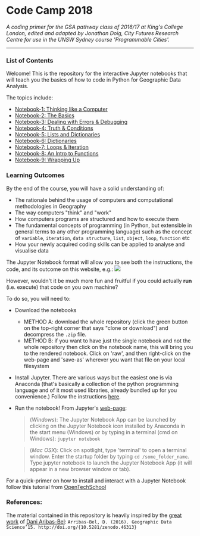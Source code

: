 # Code Camp 2018
*A coding primer for the GSA pathway class of 2016/17 at King's College London, edited and adapted by Jonathan Doig, City Futures Research Centre for use in the UNSW Sydney course 'Programmable Cities'.*

---

### List of Contents

Welcome! This is the repository for the interactive Jupyter notebooks that will teach you the basics of how to code in Python for
Geographic Data Analysis.

The topics include:
- [Notebook-1: Thinking like a Computer](notebook-1%20Thinking%20like%20a%20Computer.ipynb)
- [Notebook-2: The Basics](notebook-2%20The%20Basics.ipynb)
- [Notebook-3: Dealing with Errors & Debugging](notebook-3%20Dealing%20with%20Errors%20&%20Debugging.ipynb)
- [Notebook-4: Truth & Conditions](notebook-4%20Truth%20&%20Conditions.ipynb)
- [Notebook-5: Lists and Dictionaries](notebook-5%20Lists.ipynb)
- [Notebook-6: Dictionaries](notebook-6%20Dictionaries.ipynb)
- [Notebook-7: Loops & Iteration](notebook-7%20Loops%20and%20Iteration.ipynb)
- [Notebook-8: An Intro to Functions](notebook-8%20Introduction%20to%20Functions.ipynb)
- [Notebook-9: Wrapping Up](notebook-9%20Wrapping%20Up.ipynb)


### Learning Outcomes

By the end of the course, you will have a solid understanding of:

- The rationale behind the usage of computers and computational methodologies in Geography
- The way computers "think" and "work"
- How computers programs are structured and how to execute them
- The fundamental concepts of programming (in Python, but extensible in general terms to any other programming language) such as the concept of `variable`, `iteration`, `data structure`, `list`, `object`, `loop`, `function` etc
- How your newly acquired coding skills can be applied to analyse and visualise data

The Jupyter Notebook format will allow you to see both the instructions, the code, and its outcome on this website, e.g.:
![](./img/jupyter-example.png)

However, wouldn't it be much more fun and fruitful if you could actually **run** (i.e. execute) that code on you own machine?

To do so, you will need to:
-  Download the notebooks
	- METHOD A: download the whole repository (click the green button on the top-right corner that says "clone or download") and decompress the `.zip` file.
	- METHOD B: if you want to have just the single notebook and not the whole repository then click on the notebook name, this will bring you to the rendered notebook. Click on 'raw', and then right-click on the web-page and 'save-as' wherever you want that file on your local filesystem
-  Install Jupyter. There are various ways but the easiest one is via Anaconda (that's basically a collection of the python programming language and of it most used libraries, already bundled up for you convenience.) Follow the instructions [here](http://jupyter.readthedocs.io/en/latest/install.html#id3).
- Run the notebook! From Jupyter's [web-page](http://jupyter-notebook-beginner-guide.readthedocs.io/en/latest/execute.html):

	> (*Windows*): The Jupyter Notebook App can be launched by clicking on the Jupyter Notebook icon installed by Anaconda in the start menu (Windows) or by typing in a terminal (cmd on Windows): `jupyter notebook`

	> (*Mac OSX*): Click on spotlight, type 'terminal' to open a terminal window. Enter the startup folder by typing `cd /some_folder_name`. Type jupyter notebook to launch the Jupyter Notebook App (it will appear in a new browser window or tab).

For a quick-primer on how to install and interact with a Jupyter Notebook follow this tutorial from [OpenTechSchool](http://opentechschool.github.io/python-data-intro/core/notebook.html)

### References:
The material contained in this repository is heavily inspired by the [great work](http://darribas.org/gds15/index.html) of [Dani Aribas-Bel](https://twitter.com/darribas):
`Arribas-Bel, D. (2016). Geographic Data Science’15. http://doi.org/{10.5281/zenodo.46313}`
